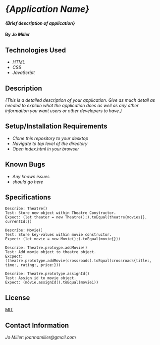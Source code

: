 # _{Application Name}_

#### _{Brief description of application}_

#### By _**Jo Miller**_

## Technologies Used

* _HTML_
* _CSS_
* _JavaScript_

## Description

_{This is a detailed description of your application. Give as much detail as needed to explain what the application does as well as any other information you want users or other developers to have.}_

## Setup/Installation Requirements

* _Clone this repository to your desktop_
* _Navigate to top level of the directory_
* _Open index.html in your browser_

## Known Bugs

* _Any known issues_
* _should go here_

## Specifications
```
Describe: Theatre()
Test: Store new object within Theatre Constructor.
Expect: (let theater = new Theatre();).toEqual(theatre{movies{}, currentId:})

Describe: Movie()
Test: Store key-values within movie constructor.
Expect: (let movie = new Movie();).toEqual(movie{}))

Describe: Theatre.protoype.addMovie()
Test: Add movie object to theatre object.
Excpect: (theatre.prototype.addMovie(crossroads).toEqual(crossroads{title:, time:, rating:, price:}))

Describe: Theatre.prototype.assignId()
Test: Assign id to movie object.
Expect: (movie.assignId().toEqual(movie1))
```


## License

[MIT](LICENSE.txt)

## Contact Information

_Jo Miller: joannamiller@gmail.com_
